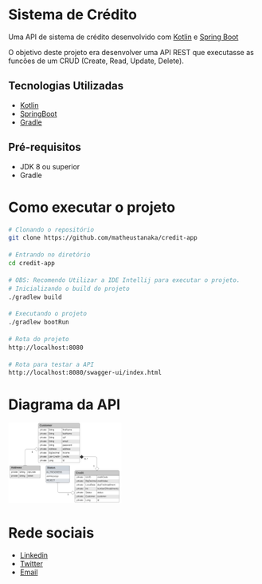 # Sistema de Crédito

<p>Uma API de sistema de crédito desenvolvido com <a href="https://kotlinlang.org/">Kotlin</a> e <a href="https://spring.io/projects/spring-boot">Spring Boot</a></p>
<p>O objetivo deste projeto era desenvolver uma API REST que executasse as funcões de um CRUD (Create, Read, Update, Delete).</p>

## Tecnologias Utilizadas

- [Kotlin](https://kotlinlang.org/)
- [SpringBoot](https://spring.io/projects/spring-boot)
- [Gradle](https://gradle.org/)

## Pré-requisitos

- JDK 8 ou superior
- Gradle

# Como executar o projeto

```bash
# Clonando o repositório
git clone https://github.com/matheustanaka/credit-app

# Entrando no diretório
cd credit-app

# OBS: Recomendo Utilizar a IDE Intellij para executar o projeto.
# Inicializando o build do projeto
./gradlew build

# Executando o projeto
./gradlew bootRun

# Rota do projeto
http://localhost:8080

# Rota para testar a API
http://localhost:8080/swagger-ui/index.html
```

# Diagrama da API

<img src="./src/assets/diagram.png" style="width: 45%"></img>

# Rede sociais

- [Linkedin](https://www.linkedin.com/in/matheus-tanaka-42a833186/)
- [Twitter](https://twitter.com/matheus__tanaka)
- [Email](matheustanakanog@gmail.com)
